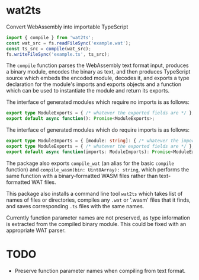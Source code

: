 # wat2ts
Convert WebAssembly into importable TypeScript

```ts
import { compile } from 'wat2ts';
const wat_src = fs.readFileSync('example.wat');
const ts_src = compile(wat_src);
fs.writeFileSync('example.ts', ts_src);
```

The `compile` function parses the WebAssembly text format input, produces a binary module, encodes the binary as text, and then produces TypeScript source which embeds the encoded module, decodes it, and exports a type declaration for the module's imports and exports objects and a function which can be used to instantiate the module and return its exports.

The interface of generated modules which require no imports is as follows:

```ts
export type ModuleExports = { /* whatever the exported fields are */ };
export default async function(): Promise<ModuleExports>;
```

The interface of generated modules which do require imports is as follows:

```ts
export type ModuleImports = { [module: string]: { /* whatever the imported fields are */ }; };
export type ModuleExports = { /* whatever the exported fields are */ };
export default async function(imports: ModuleImports): Promise<ModuleExports>;
```

The package also exports `compile_wat` (an alias for the basic `compile` function) and `compile_wasm(bin: Uint8Array): string`, which performs the same function with a binary-formatted WASM files rather than text-formatted WAT files.

This package also installs a command line tool `wat2ts` which takes list of names of files or directories, compiles any `.wat` or '.wasm' files that it finds, and saves corresponding `.ts` files with the same names.

Currently function parameter names are not preserved, as type information is extracted from the compiled binary module. This could be fixed with an appropriate WAT parser.

# TODO

* Preserve function parameter names when compiling from text format.